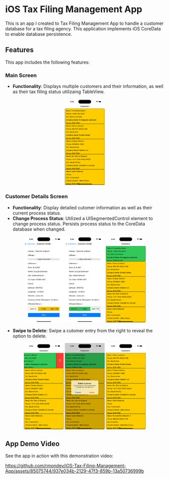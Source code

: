 # iOS Tax Filing Management App

This is an app I created to Tax Filing Management App to handle a customer database for a tax filing agency.
This application implements iOS CoreData to enable database persistence.

## Features

This app includes the following features:

### Main Screen

- **Functionality**: Displays multiple customers and their information, as well as their tax filing status utilizaing TableView.

<p align="center">
  <img src="/screenshots/MainScreen.png" alt="Main Screen" style="width:25%;">
</p>

### Customer Details Screen

- **Functionality**: Display detailed cutomer information as well as their current process status.
- **Change Process Status**: Utilized a UISegmentedControl element to change process status. Persists process status to the CoreData database when changed. 

<p align="center">
  <img src="/screenshots/BeforeScreen.png" alt="Before Screen" style="width:25%;">
  <img src="/screenshots/AfterScreen.png" alt="After Screen" style="width:25%;">
  <img src="/screenshots/StatusChanged.png" alt="After Screen" style="width:25%;">
</p>

- **Swipe to Delete**: Swipe a cutomer entry from the right to reveal the option to delete.

<p align="center">
  <img src="/screenshots/BeforeDelete.png" alt="Before Delete" style="width:25%;">
  <img src="/screenshots/AfterDelete.png" alt="After Delete" style="width:25%;">
  <img src="/screenshots/Deleted.png" alt="Deleted" style="width:25%;">
</p>

## App Demo Video

See the app in action with this demonstration video:

https://github.com/rmondev/iOS-Tax-Filing-Management-App/assets/85075744/937e034b-2129-47f3-859b-13a50736999b


